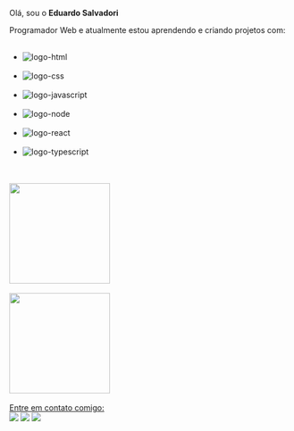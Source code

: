 Olá, sou o <strong>Eduardo Salvadori</strong> 

<div>Programador Web e atualmente estou aprendendo e criando projetos com:
 <br>
 <br>
 <ul>
 <li><img src="https://img.shields.io/badge/HTML5-E34F26?style=for-the-badge&logo=html5&logoColor=white" alt="logo-html"></li><br>
 <li><img src="https://img.shields.io/badge/CSS-239120?&style=for-the-badge&logo=css3&logoColor=white" alt="logo-css"></li><br>
 <li><img src="https://img.shields.io/badge/JavaScript-F7DF1E?style=for-the-badge&logo=javascript&logoColor=black" alt="logo-javascript"></li><br>
 <li><img src="https://img.shields.io/badge/Node.js-43853D?style=for-the-badge&logo=node.js&logoColor=white" alt="logo-node"></li><br>
 <li><img src="https://img.shields.io/badge/React-20232A?style=for-the-badge&logo=react&logoColor=61DAFB" alt="logo-react"></li><br>
 <li><img src="https://img.shields.io/badge/TypeScript-007ACC?style=for-the-badge&logo=typescript&logoColor=white" alt="logo-typescript"></li><br>
 </ul>
 
</div>
<br>

<div>
 <a href="https://github.com/EduardoSalvadori">
 <img height="180em" src="https://github-readme-stats.vercel.app/api/top-langs/?username=EduardoSalvadori&layout=compact&langs_count=78theme=dracula"/>
  <br>
<br>
 <img height="180em" src="https://github-readme-stats.vercel.app/api?username=EduardoSalvadori&show_icons=true&theme=dracula&include_all_commits=true&count_private=true"/>
</div>
<br>
Entre em contato comigo:<br>
<div>
<a href="https://instagram.com/eduardosalvadori/" target="_blank"><img loading="lazy" src="https://img.shields.io/badge/-Instagram-%23E4405F?style=for-the-badge&logo=instagram&logoColor=white" target="_blank"></a>
<a href = "mailto:contato@eduardo.salvadori@outlook.com"><img loading="lazy" src="https://img.shields.io/badge/Gmail-D14836?style=for-the-badge&logo=gmail&logoColor=white" target="_blank"></a>
<a href="https://www.linkedin.com/in/eduardo-henrique-salvadori-santos-088048176/" target="_blank"><img loading="lazy" src="https://img.shields.io/badge/-LinkedIn-%230077B5?style=for-the-badge&logo=linkedin&logoColor=white" target="_blank"></a>   
</div>


<!--
**EduardoSalvadori/EduardoSalvadori** is a ✨ _special_ ✨ repository because its `README.md` (this file) appears on your GitHub profile.

Here are some ideas to get you started:

- 🔭 I’m currently working on ...
- 🌱 I’m currently learning ...
- 👯 I’m looking to collaborate on ...
- 🤔 I’m looking for help with ...
- 💬 Ask me about ...
- 📫 How to reach me: ...
- 😄 Pronouns: ...
- ⚡ Fun fact: ...
-->
